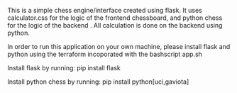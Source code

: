 This is a simple chess engine/interface created using flask.
It uses calculator.css for the logic of the frontend chessboard, and python chess for the
logic of the backend . All calculation is done on the backend using python.

In order to run this application on your own machine, please install flask and python  using the terraform incoporated with the bashscript app.sh

Install flask by running:
    pip install flask

Install python chess by running:
    pip install python[uci,gaviota]
